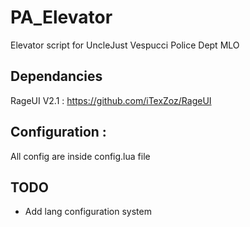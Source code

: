 # PA_Elevator
Elevator script for UncleJust Vespucci Police Dept MLO

## Dependancies

RageUI V2.1 : https://github.com/iTexZoz/RageUI

## Configuration : 
All config are inside config.lua file

## TODO
- Add lang configuration system
